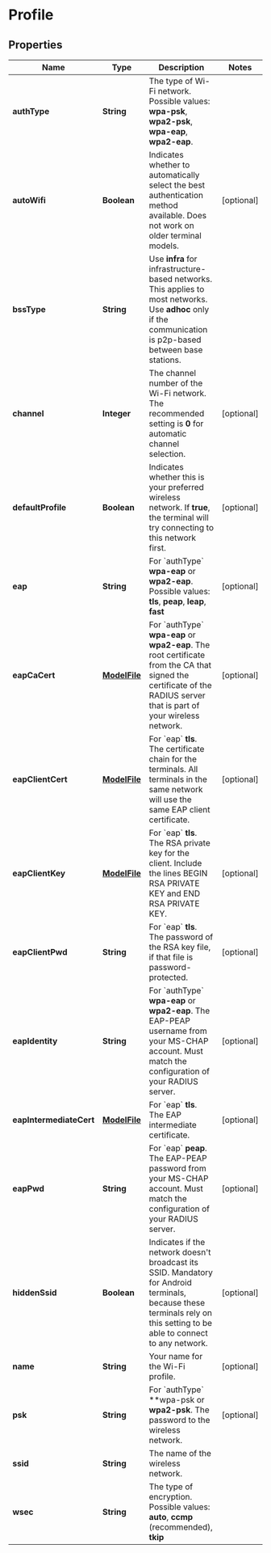 

# Profile


## Properties

| Name | Type | Description | Notes |
|------------ | ------------- | ------------- | -------------|
|**authType** | **String** | The type of Wi-Fi network. Possible values: **wpa-psk**, **wpa2-psk**, **wpa-eap**, **wpa2-eap**. |  |
|**autoWifi** | **Boolean** | Indicates whether to automatically select the best authentication method available. Does not work on older terminal models. |  [optional] |
|**bssType** | **String** | Use **infra** for infrastructure-based networks. This applies to most networks. Use **adhoc** only if the communication is p2p-based between base stations. |  |
|**channel** | **Integer** | The channel number of the Wi-Fi network. The recommended setting is **0** for automatic channel selection. |  [optional] |
|**defaultProfile** | **Boolean** | Indicates whether this is your preferred wireless network. If **true**, the terminal will try connecting to this network first. |  [optional] |
|**eap** | **String** | For &#x60;authType&#x60; **wpa-eap** or **wpa2-eap**. Possible values: **tls**, **peap**, **leap**, **fast** |  [optional] |
|**eapCaCert** | [**ModelFile**](ModelFile.md) | For &#x60;authType&#x60; **wpa-eap** or **wpa2-eap**. The root certificate from the CA that signed the certificate of the RADIUS server that is part of your wireless network. |  [optional] |
|**eapClientCert** | [**ModelFile**](ModelFile.md) | For &#x60;eap&#x60; **tls**. The certificate chain for the terminals. All terminals in the same network will use the same EAP client certificate. |  [optional] |
|**eapClientKey** | [**ModelFile**](ModelFile.md) | For &#x60;eap&#x60; **tls**. The RSA private key for the client. Include the lines BEGIN RSA PRIVATE KEY and END RSA PRIVATE KEY. |  [optional] |
|**eapClientPwd** | **String** | For &#x60;eap&#x60; **tls**. The password of the RSA key file, if that file is password-protected. |  [optional] |
|**eapIdentity** | **String** | For &#x60;authType&#x60; **wpa-eap** or **wpa2-eap**. The EAP-PEAP username from your MS-CHAP account. Must match the configuration of your RADIUS server. |  [optional] |
|**eapIntermediateCert** | [**ModelFile**](ModelFile.md) | For &#x60;eap&#x60; **tls**. The EAP intermediate certificate. |  [optional] |
|**eapPwd** | **String** | For &#x60;eap&#x60; **peap**. The EAP-PEAP password from your MS-CHAP account. Must match the configuration of your RADIUS server. |  [optional] |
|**hiddenSsid** | **Boolean** | Indicates if the network doesn&#39;t broadcast its SSID. Mandatory for Android terminals, because these terminals rely on this setting to be able to connect to any network. |  [optional] |
|**name** | **String** | Your name for the Wi-Fi profile. |  [optional] |
|**psk** | **String** | For &#x60;authType&#x60; **wpa-psk or **wpa2-psk**. The password to the wireless network. |  [optional] |
|**ssid** | **String** | The name of the wireless network. |  |
|**wsec** | **String** | The type of encryption. Possible values: **auto**, **ccmp** (recommended), **tkip** |  |



